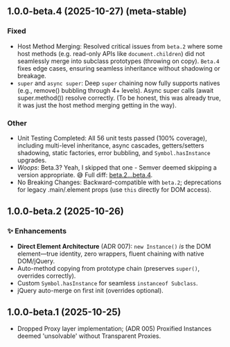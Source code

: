## 1.0.0-beta.4 (2025-10-27) (meta-stable)

### Fixed
  - Host Method Merging: Resolved critical issues from `beta.2` where some host methods (e.g. read-only APIs like `document.children`) did not seamlessly merge into subclass prototypes (throwing on copy). `Beta.4` fixes edge cases, ensuring seamless inheritance without shadowing or breakage.
  - `super` and `async super`: Deep `super` chaining now fully supports natives (e.g., remove() bubbling through 4+ levels).
Async super calls (await super.method()) resolve correctly. (To be honest, this was already true, it was just the host method merging getting in the way).

### Other
  - Unit Testing Completed: All 56 unit tests passed (100% coverage), including multi-level inheritance, async cascades, getters/setters shadowing, static factories, error bubbling, and `Symbol.hasInstance` upgrades.
  - *Woops*: Beta.3? Yeah, I skipped that one - Semver deemed skipping a version appropriate. 😅 Full diff: [beta.2...beta.4](link-to-compare).
  - No Breaking Changes: Backward-compatible with `beta.2`; deprecations for legacy .main/.element props (use `this` directly for DOM access).

## 1.0.0-beta.2 (2025-10-26)
### ✨ Enhancements
- **Direct Element Architecture** (ADR 007): `new Instance()` *is* the DOM element—true identity, zero wrappers, fluent chaining with native DOM/jQuery.
- Auto-method copying from prototype chain (preserves `super()`, overrides correctly).
- Custom `Symbol.hasInstance` for seamless `instanceof Subclass`.
- jQuery auto-merge on first init (overrides optional).

## 1.0.0-beta.1 (2025-10-25)
  - Dropped Proxy layer implementation; (ADR 005) Proxified Instances deemed 'unsolvable' without Transparent Proxies.

